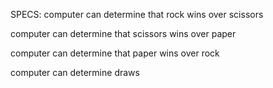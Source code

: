 SPECS:
computer can determine that rock wins over scissors

computer can determine that scissors wins over paper

computer can determine that paper wins over rock

computer can determine draws
